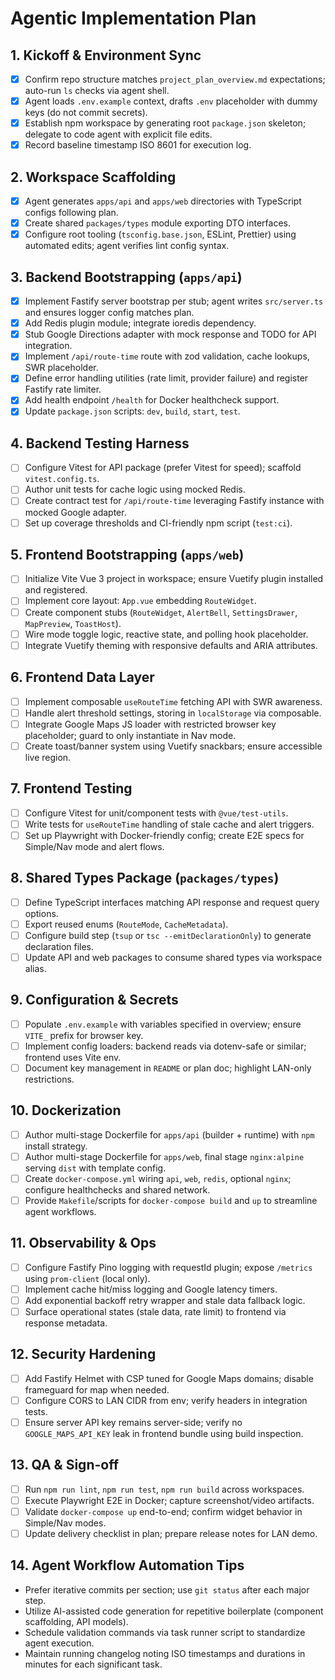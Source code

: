 # Agentic Implementation Plan

## 1. Kickoff & Environment Sync
- [x] Confirm repo structure matches `project_plan_overview.md` expectations; auto-run `ls` checks via agent shell.
- [x] Agent loads `.env.example` context, drafts `.env` placeholder with dummy keys (do not commit secrets).
- [x] Establish npm workspace by generating root `package.json` skeleton; delegate to code agent with explicit file edits.
- [x] Record baseline timestamp ISO 8601 for execution log.

## 2. Workspace Scaffolding
- [x] Agent generates `apps/api` and `apps/web` directories with TypeScript configs following plan.
- [x] Create shared `packages/types` module exporting DTO interfaces.
- [x] Configure root tooling (`tsconfig.base.json`, ESLint, Prettier) using automated edits; agent verifies lint config syntax.

## 3. Backend Bootstrapping (`apps/api`)
- [x] Implement Fastify server bootstrap per stub; agent writes `src/server.ts` and ensures logger config matches plan.
- [x] Add Redis plugin module; integrate ioredis dependency.
- [x] Stub Google Directions adapter with mock response and TODO for API integration.
- [x] Implement `/api/route-time` route with zod validation, cache lookups, SWR placeholder.
- [x] Define error handling utilities (rate limit, provider failure) and register Fastify rate limiter.
- [x] Add health endpoint `/health` for Docker healthcheck support.
- [x] Update `package.json` scripts: `dev`, `build`, `start`, `test`.

## 4. Backend Testing Harness
- [ ] Configure Vitest for API package (prefer Vitest for speed); scaffold `vitest.config.ts`.
- [ ] Author unit tests for cache logic using mocked Redis.
- [ ] Create contract test for `/api/route-time` leveraging Fastify instance with mocked Google adapter.
- [ ] Set up coverage thresholds and CI-friendly npm script (`test:ci`).

## 5. Frontend Bootstrapping (`apps/web`)
- [ ] Initialize Vite Vue 3 project in workspace; ensure Vuetify plugin installed and registered.
- [ ] Implement core layout: `App.vue` embedding `RouteWidget`.
- [ ] Create component stubs (`RouteWidget`, `AlertBell`, `SettingsDrawer`, `MapPreview`, `ToastHost`).
- [ ] Wire mode toggle logic, reactive state, and polling hook placeholder.
- [ ] Integrate Vuetify theming with responsive defaults and ARIA attributes.

## 6. Frontend Data Layer
- [ ] Implement composable `useRouteTime` fetching API with SWR awareness.
- [ ] Handle alert threshold settings, storing in `localStorage` via composable.
- [ ] Integrate Google Maps JS loader with restricted browser key placeholder; guard to only instantiate in Nav mode.
- [ ] Create toast/banner system using Vuetify snackbars; ensure accessible live region.

## 7. Frontend Testing
- [ ] Configure Vitest for unit/component tests with `@vue/test-utils`.
- [ ] Write tests for `useRouteTime` handling of stale cache and alert triggers.
- [ ] Set up Playwright with Docker-friendly config; create E2E specs for Simple/Nav mode and alert flows.

## 8. Shared Types Package (`packages/types`)
- [ ] Define TypeScript interfaces matching API response and request query options.
- [ ] Export reused enums (`RouteMode`, `CacheMetadata`).
- [ ] Configure build step (`tsup` or `tsc --emitDeclarationOnly`) to generate declaration files.
- [ ] Update API and web packages to consume shared types via workspace alias.

## 9. Configuration & Secrets
- [ ] Populate `.env.example` with variables specified in overview; ensure `VITE_` prefix for browser key.
- [ ] Implement config loaders: backend reads via dotenv-safe or similar; frontend uses Vite env.
- [ ] Document key management in `README` or plan doc; highlight LAN-only restrictions.

## 10. Dockerization
- [ ] Author multi-stage Dockerfile for `apps/api` (builder + runtime) with `npm` install strategy.
- [ ] Author multi-stage Dockerfile for `apps/web`, final stage `nginx:alpine` serving `dist` with template config.
- [ ] Create `docker-compose.yml` wiring `api`, `web`, `redis`, optional `nginx`; configure healthchecks and shared network.
- [ ] Provide `Makefile`/scripts for `docker-compose build` and `up` to streamline agent workflows.

## 11. Observability & Ops
- [ ] Configure Fastify Pino logging with requestId plugin; expose `/metrics` using `prom-client` (local only).
- [ ] Implement cache hit/miss logging and Google latency timers.
- [ ] Add exponential backoff retry wrapper and stale data fallback logic.
- [ ] Surface operational states (stale data, rate limit) to frontend via response metadata.

## 12. Security Hardening
- [ ] Add Fastify Helmet with CSP tuned for Google Maps domains; disable frameguard for map when needed.
- [ ] Configure CORS to LAN CIDR from env; verify headers in integration tests.
- [ ] Ensure server API key remains server-side; verify no `GOOGLE_MAPS_API_KEY` leak in frontend bundle using build inspection.

## 13. QA & Sign-off
- [ ] Run `npm run lint`, `npm run test`, `npm run build` across workspaces.
- [ ] Execute Playwright E2E in Docker; capture screenshot/video artifacts.
- [ ] Validate `docker-compose up` end-to-end; confirm widget behavior in Simple/Nav modes.
- [ ] Update delivery checklist in plan; prepare release notes for LAN demo.

## 14. Agent Workflow Automation Tips
- Prefer iterative commits per section; use `git status` after each major step.
- Utilize AI-assisted code generation for repetitive boilerplate (component scaffolding, API models).
- Schedule validation commands via task runner script to standardize agent execution.
- Maintain running changelog noting ISO timestamps and durations in minutes for each significant task.
